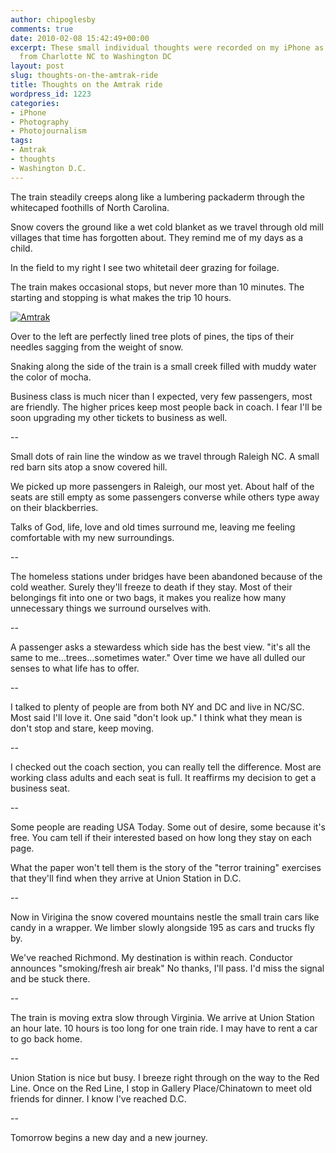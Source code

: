 ```yaml
---
author: chipoglesby
comments: true
date: 2010-02-08 15:42:49+00:00
excerpt: These small individual thoughts were recorded on my iPhone as I traveled
  from Charlotte NC to Washington DC
layout: post
slug: thoughts-on-the-amtrak-ride
title: Thoughts on the Amtrak ride
wordpress_id: 1223
categories:
- iPhone
- Photography
- Photojournalism
tags:
- Amtrak
- thoughts
- Washington D.C.
---
```


The train steadily creeps along like a lumbering packaderm through the whitecaped foothills of North Carolina.

Snow covers the ground like a wet cold blanket as we travel through old mill villages that time has forgotten about. They remind me of my days as a child.

In the field to my right I see two whitetail deer grazing for foilage.

The train makes occasional stops, but never more than 10 minutes. The starting and stopping is what makes the trip 10 hours.

[![Amtrak](http://farm5.static.flickr.com/4035/4340310355_e27e91a8a2.jpg)](http://www.flickr.com/photos/chipoglesby/4340310355/)

Over to the left are perfectly lined tree plots of pines, the tips of their needles sagging from the weight of snow.

Snaking along the side of the train is a small creek filled with muddy water the color of mocha.

Business class is much nicer than I expected, very few passengers, most are friendly. The higher prices keep most people back in coach. I fear I'll be soon upgrading my other tickets to business as well.

--

Small dots of rain line the window as we travel through Raleigh NC. A small red barn sits atop a snow covered hill.

We picked up more passengers in Raleigh, our most yet. About half of the seats are still empty as some passengers converse while others type away on their blackberries.

Talks of God, life, love and old times surround me, leaving me feeling comfortable with my new surroundings.

--

The homeless stations under bridges have been abandoned because of the cold weather. Surely they'll freeze to death if they stay. Most of their belongings fit into one or two bags, it makes you realize how many unnecessary things we surround ourselves with.

-- 

A passenger asks a stewardess which side has the best view. "it's all the same to me...trees...sometimes water." Over time we have all dulled our senses to what life has to offer.

--

I talked to plenty of people are from both NY and DC and live in NC/SC. Most said I'll love it. One said "don't look up." I think what they mean is don't stop and stare, keep moving.

--

I checked out the coach section, you can really tell the difference. Most are working class adults and each seat is full. It reaffirms my decision to get a business seat.

--

Some people are reading USA Today. Some out of desire, some because it's free. You cam tell if their interested based on how long they stay on each page.

What the paper won't tell them is the story of the "terror training" exercises that they'll find when they arrive at Union Station in D.C.

-- 

Now in Virigina the snow covered mountains nestle the small train cars like candy in a wrapper. We limber slowly alongside 195 as cars and trucks fly by.

We've reached Richmond. My destination is within reach. Conductor announces "smoking/fresh air break" No thanks, I'll pass. I'd miss the signal and be stuck there.

--

The train is moving extra slow through Virginia. We arrive at Union Station an hour late. 10 hours is too long for one train ride. I may have to rent a car to go back home.

--

Union Station is nice but busy. I breeze right through on the way to the Red Line. Once on the Red Line, I stop in Gallery Place/Chinatown to meet old friends for dinner. I know I've reached D.C.

--

Tomorrow begins a new day and a new journey.
